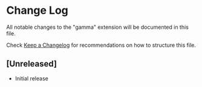 # Change Log

All notable changes to the "gamma" extension will be documented in this file.

Check [Keep a Changelog](http://keepachangelog.com/) for recommendations on how to structure this file.

## [Unreleased]

- Initial release
